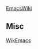 

[EmacsWiki](https://www.emacswiki.org)


## Misc


[WikEmacs](https://wikemacs.org/wiki/Main_Page)



